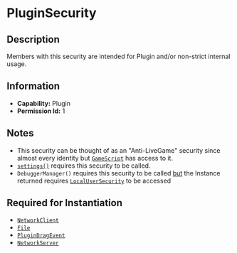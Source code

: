 # PluginSecurity

## Description
Members with this security are intended for Plugin and/or non-strict internal usage.

## Information
- **Capability:** Plugin
- **Permission Id:** 1

## Notes
- This security can be thought of as an "Anti-LiveGame" security since almost every identity but [`GameScript`](../Identities/02%20-%20GameScript.md) has access to it.
- [`settings()`](https://create.roblox.com/docs/reference/engine/globals/RobloxGlobals#settings) requires this security to be called.
- `DebuggerManager()` requires this security to be called <u>but</u> the Instance returned requires [`LocalUserSecurity`](3%20-%20LocalUserSecurity.md) to be accessed

## Required for Instantiation
- [`NetworkClient`](https://create.roblox.com/docs/reference/engine/classes/NetworkClient)
- [`File`](https://create.roblox.com/docs/reference/engine/classes/File)
- [`PluginDragEvent`](https://create.roblox.com/docs/reference/engine/classes/PluginDragEvent)
- [`NetworkServer`](https://create.roblox.com/docs/reference/engine/classes/NetworkServer)
